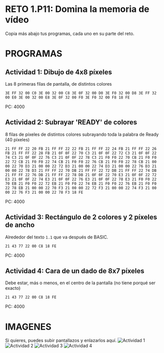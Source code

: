 # RETO 1.P11: Domina la memoria de vídeo
Copia más abajo tus programas, cada uno en su parte del reto.

# PROGRAMAS

## Actividad 1: Dibujo de 4x8 píxeles
Las 8 primeras fílas de pantalla, de distintos colores
```
3E FF 32 00 C0 3E 00 32 00 C8 3E 0F 32 00 D0 3E F0 32 00 D8 3E FF 32 00 E0 3E 00 32 00 E8 3E 0F 32 00 F0 3E F0 32 00 F8 18 FE
```
PC: 4000

## Actividad 2: Subrayar 'READY' de colores
8 filas de píxeles de distintos colores subrayando toda la palabra de Ready (40 píxeles)
```
21 FF FF 22 20 FB 21 FF FF 22 22 FB 21 FF FF 22 24 FB 21 FF FF 22 26 FB 21 FF FF 22 28 FB 21 0F 0F 22 70 C3 21 0F 0F 22 72 C3 21 0F 0F 22 74 C3 21 0F 0F 22 76 C3 21 0F 0F 22 78 C3 21 F0 F0 22 70 CB 21 F0 F0 22 72 CB 21 F0 F0 22 74 CB 21 F0 F0 22 76 CB 21 F0 F0 22 78 CB 21 00 00 22 70 D3 21 00 00 22 72 D3 21 00 00 22 74 D3 21 00 00 22 76 D3 21 00 00 22 78 D3 21 FF FF 22 70 DB 21 FF FF 22 72 DB 21 FF FF 22 74 DB 21 FF FF 22 76 DB 21 FF FF 22 78 DB 21 0F 0F 22 70 E3 21 0F 0F 22 72 E3 21 0F 0F 22 74 E3 21 0F 0F 22 76 E3 21 0F 0F 22 78 E3 21 F0 F0 22 70 EB 21 F0 F0 22 72 EB 21 F0 F0 22 74 EB 21 F0 F0 22 76 EB 21 F0 F0 22 78 EB 21 00 00 22 70 F3 21 00 00 22 72 F3 21 00 00 22 74 F3 21 00 00 22 76 F3 21 00 00 22 78 F3 18 FE
```
PC: 4000

## Actividad 3: Rectángulo de 2 colores y 2 píxeles de ancho
Alrededor del texto `1.1` que va después de BASIC.
```
21 43 77 22 00 C8 18 FE
```
PC: 4000

## Actividad 4: Cara de un dado de 8x7 píxeles
Debe estar, más o menos, en el centro de la pantalla (no tiene porqué ser exacto)
```
21 43 77 22 00 C8 18 FE
```
PC: 4000

# IMAGENES
Si quieres, puedes subir pantallazos y enlazarlos aquí.
![Actividad 1](/tuimagen1.png)
![Actividad 2](/tuimagen2.png)
![Actividad 3](/tuimagen3.png)
![Actividad 4](/tuimagen4.png)

